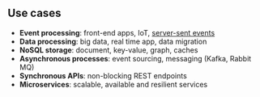 ## Use cases

* **Event processing**: front-end apps, IoT, [server-sent events](https://streamdata.io/blog/server-sent-events/)
* **Data processing**: big data, real time app, data migration
* **NoSQL storage**: document, key-value, graph, caches
* **Asynchronous processes**: event sourcing, messaging (Kafka, Rabbit MQ)
* **Synchronous APIs**: non-blocking REST endpoints
* **Microservices**: scalable, available and resilient services